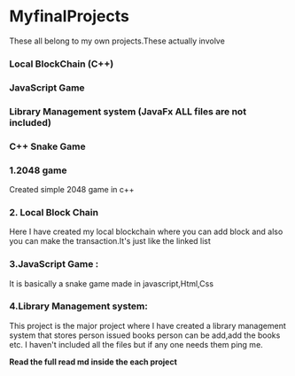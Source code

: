 # MyfinalProjects

These all belong to my own projects.These actually involve 

### Local BlockChain (C++)
### JavaScript Game
### Library Management system (JavaFx ALL files are not included)
### C++ Snake Game

### 1.2048 game
Created simple 2048 game in c++ 

### 2. Local Block Chain
Here I have created my local blockchain where you can add block and also you can make the transaction.It's just like the linked list 


### 3.JavaScript Game :
It is basically a snake game made in javascript,Html,Css

### 4.Library Management system:
This project is the major project where I have created a library management system that stores person issued books
person  can be add,add the books etc.
I haven't included all the files but if any one needs them ping me.


__Read the full read md inside the each project__
